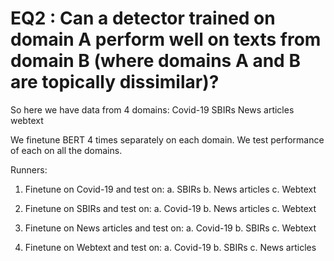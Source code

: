 # EQ2 : Can a detector trained on domain A perform well on texts from domain B (where domains A and B are topically dissimilar)?

So here we have data from 4 domains:
Covid-19
SBIRs
News articles
webtext

We finetune BERT 4 times separately on each domain.
We test performance of each on all the domains.

Runners:

1. Finetune on Covid-19 and test on:
    a. SBIRs
    b. News articles
    c. Webtext

2. Finetune on SBIRs and test on:
    a. Covid-19
    b. News articles
    c. Webtext

3. Finetune on News articles and test on:
    a. Covid-19
    b. SBIRs
    c. Webtext

4. Finetune on Webtext and test on:
    a. Covid-19
    b. SBIRs
    c. News articles
